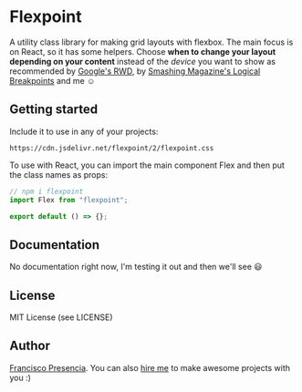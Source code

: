 # Flexpoint

A utility class library for making grid layouts with flexbox. The main focus is on React, so it has some helpers. Choose **when to change your layout depending on your content** instead of the _device_ you want to show as recommended by [Google's RWD](https://developers.google.com/web/fundamentals/design-and-ui/responsive/fundamentals/how-to-choose-breakpoints), by [Smashing Magazine's Logical Breakpoints](https://www.smashingmagazine.com/2013/03/logical-breakpoints-responsive-design/) and me ☺

## Getting started

Include it to use in any of your projects:

```
https://cdn.jsdelivr.net/flexpoint/2/flexpoint.css
```

To use with React, you can import the main component Flex and then put the class names as props:

```js
// npm i flexpoint
import Flex from "flexpoint";

export default () => {};
```

## Documentation

No documentation right now, I'm testing it out and then we'll see 😃

## License

MIT License (see LICENSE)

## Author

[Francisco Presencia](http://francisco.io/). You can also [hire me](http://francisco.io/resume.pdf) to make awesome projects with you :)
